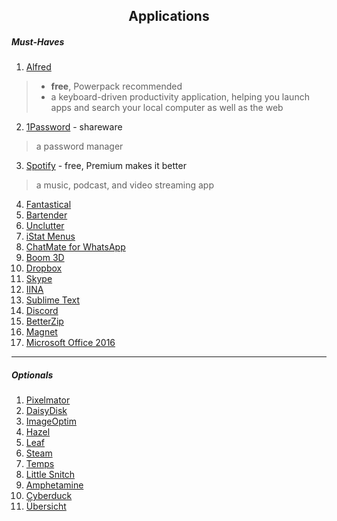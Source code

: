 <h2 align="center">Applications</h2>

<h5>Must-Haves</h5>

1. [Alfred](https://www.alfredapp.com/)
> * **free**, Powerpack recommended
> * a keyboard-driven productivity application, helping you launch apps and search your local computer as well as the web

2. [1Password](https://1password.com) - shareware
>  a password manager

3. [Spotify](https://www.spotify.com/us/) - free, Premium makes it better
> a music, podcast, and video streaming app

4. [Fantastical](https://flexibits.com/fantastical) 
5. [Bartender](https://www.macbartender.com/) 
6. [Unclutter](http://unclutterapp.com/) 
7. [iStat Menus](https://bjango.com/mac/istatmenus/) 
8. [ChatMate for WhatsApp](https://de.chatmate.io/)
9. [Boom 3D](http://www.globaldelight.com/boom3d/index.php)
10. [Dropbox](https://www.dropbox.com/)
11. [Skype](https://www.skype.com/)
12. [IINA](https://lhc70000.github.io/iina/)
13. [Sublime Text](https://www.sublimetext.com/)
14. [Discord](https://discordapp.com/)
15. [BetterZip](https://macitbetter.com/)
16. [Magnet](http://magnet.crowdcafe.com/)
17. [Microsoft Office 2016](https://products.office.com/de-de/home?WT.mc_id=oan_winnav_office)

***

<h5>Optionals</h5>

1. [Pixelmator](http://www.pixelmator.com/mac/) 
2. [DaisyDisk](https://daisydiskapp.com) 
3. [ImageOptim](https://imageoptim.com/mac) 
4. [Hazel](https://www.noodlesoft.com)
5. [Leaf](https://itunes.apple.com/app/leaf/id576338668?mt=12)
6. [Steam](http://store.steampowered.com/)
7. [Temps](https://itunes.apple.com/de/app/temps-wetter-zeit-netatmo/id489930332?mt=12)
8. [Little Snitch](https://www.obdev.at/products/littlesnitch/index.html)
9. [Amphetamine](https://itunes.apple.com/de/app/amphetamine/id937984704?mt=12)
10. [Cyberduck](https://cyberduck.io/)
11. [Übersicht](http://tracesof.net/uebersicht/)
